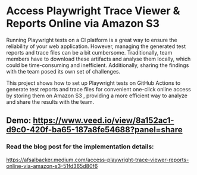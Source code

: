 # Access Playwright Trace Viewer & Reports Online via Amazon S3

Running Playwright tests on a CI platform is a great way to ensure the reliability of your web application. However, managing the generated test reports and trace files can be a bit cumbersome. Traditionally, team members have to download these artifacts and analyse them locally, which could be time-consuming and inefficient. Additionally, sharing the findings with the team posed its own set of challenges.

This project shows how to set up Playwright tests on GitHub Actions to generate test reports and trace files  for convenient one-click online access by storing them on Amazon S3 , providing a more efficient way to analyze and share the results with the team.

## Demo: https://www.veed.io/view/8a152ac1-d9c0-420f-ba65-187a8fe54688?panel=share

### Read the blog post for the implementation details:
https://afsalbacker.medium.com/access-playwright-trace-viewer-reports-online-via-amazon-s3-51fd365d80f6
